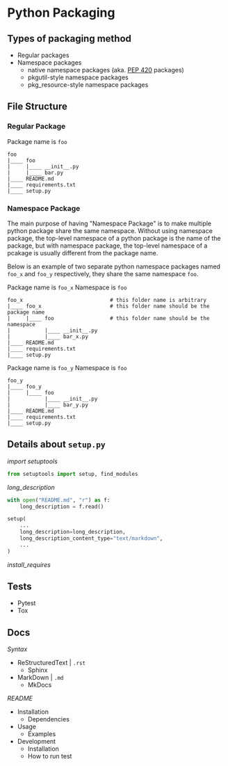 # Python Packaging

## Types of packaging method

- Regular packages
- Namespace packages
    - native namespace packages (aka. [PEP 420](https://www.python.org/dev/peps/pep-0420/) packages)
    - pkgutil-style namespace packages
    - pkg_resource-style namespace packages



## File Structure

### Regular Package

Package name is `foo`

```
foo
|____ foo
|     |____ __init__.py
|     |____ bar.py
|____ README.md
|____ requirements.txt
|____ setup.py
```

### Namespace Package

The main purpose of having "Namespace Package" is to make multiple python package share the same namespace. Without using namespace package, the top-level namespace of a python package is the name of the package, but with namespace package, the top-level namespace of a pcakage is usually different from the package name.

Below is an example of two separate python namespace packages named `foo_x` and `foo_y` respectively, they share the same namespace `foo`.

Package name is `foo_x`
Namespace is `foo`

```
foo_x                            # this folder name is arbitrary
|____ foo_x                      # this folder name should be the package name
|     |____ foo                  # this folder name should be the namespace
|           |____ __init__.py
|           |____ bar_x.py
|____ README.md
|____ requirements.txt
|____ setup.py
```

Package name is `foo_y`
Namespace is `foo`

```
foo_y
|____ foo_y
|     |____ foo
|           |____ __init__.py
|           |____ bar_y.py
|____ README.md
|____ requirements.txt
|____ setup.py
```


## Details about `setup.py`

*import setuptools*
```python
from setuptools import setup, find_modules
```

*long_description*
```python
with open("README.md", "r") as f:
    long_description = f.read()

setup(
    ...
    long_description=long_description,
    long_description_content_type="text/markdown",
    ...
)
```

*install_requires*

## Tests

- Pytest
- Tox

## Docs

*Syntax*
- ReStructuredText | `.rst`
    - Sphinx
- MarkDown | `.md`
    - MkDocs

*README*

- Installation
    - Dependencies
- Usage
    - Examples
- Development
    - Installation
    - How to run test
